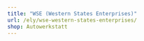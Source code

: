 ```yaml
---
title: "WSE (Western States Enterprises)"
url: /ely/wse-western-states-enterprises/
shop: Autowerkstatt
---
```

